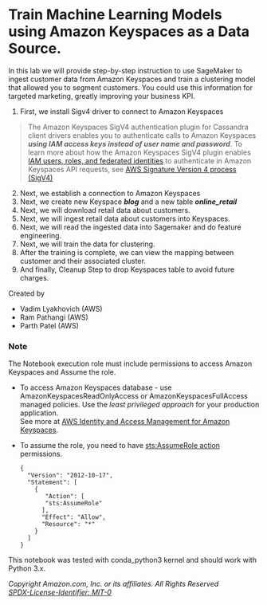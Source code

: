 # Train Machine Learning Models using Amazon Keyspaces as a Data Source.  

In this lab we will provide step-by-step instruction to use SageMaker to ingest customer data from Amazon Keyspaces and train a clustering model that allowed you to segment customers. You could use this information for targeted marketing, greatly improving your business KPI.

1. First, we install Sigv4 driver to connect to Amazon Keyspaces 

> The Amazon Keyspaces SigV4 authentication plugin for Cassandra client drivers enables you to authenticate calls to Amazon Keyspaces ***using IAM access keys instead of user name and password***. To learn more about how the Amazon Keyspaces SigV4 plugin enables [IAM users, roles, and federated identities](https://docs.aws.amazon.com/IAM/latest/UserGuide/id_roles.html) to authenticate in Amazon Keyspaces API requests, see [AWS Signature Version 4 process (SigV4)](https://docs.aws.amazon.com/general/latest/gr/signature-version-4.html)

2. Next, we establish a connection to Amazon Keyspaces 
3. Next, we create new Keyspace ***blog*** and a new table ***online_retail*** 
3. Next, we will download retail data about customers.
3. Next, we will ingest retail data about customers into Keyspaces.
3. Next, we will read the ingested data into Sagemaker and do feature engineering.
3. Next, we will train the data for clustering.
3. After the training is complete, we can view the mapping between customer and their associated cluster.
3. And finally, Cleanup Step to drop Keyspaces table to avoid future charges. 

Created by 
- Vadim Lyakhovich (AWS)
- Ram Pathangi (AWS)
- Parth Patel (AWS)


### Note
The Notebook execution role must include permissions to access Amazon Keyspaces and Assume the role.

*  To access Amazon Keyspaces database - use AmazonKeyspacesReadOnlyAccess or AmazonKeyspacesFullAccess managed policies. Use the _least privileged approach_ for your production application.  
See more at
[AWS Identity and Access Management for Amazon Keyspaces](https://docs.aws.amazon.com/keyspaces/latest/devguide/security-iam.html).

* To assume the role, you need to have [sts:AssumeRole action](https://docs.aws.amazon.com/STS/latest/APIReference/API_AssumeRole.html) permissions.
    ```
    {
      "Version": "2012-10-17",  
      "Statement": [  
        {  
           "Action": [  
           "sts:AssumeRole"  
          ],  
          "Effect": "Allow",  
          "Resource": "*"  
        }
      ]
    }
    ```

This notebook was tested with conda_python3 kernel and should work with Python 3.x.


*Copyright Amazon.com, Inc. or its affiliates. All Rights Reserved*  
[*SPDX-License-Identifier: MIT-0*](https://github.com/aws/mit-0)
